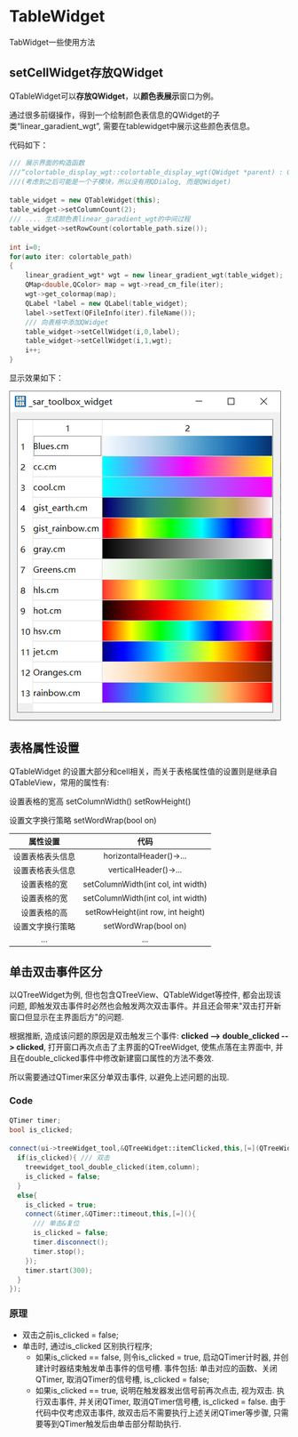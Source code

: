 # TableWidget

TabWidget一些使用方法

## setCellWidget存放QWidget

QTableWidget可以**存放QWidget**，以**颜色表展示**窗口为例。

通过很多前缀操作，得到一个绘制颜色表信息的QWidget的子类“linear_garadient_wgt”, 需要在tablewidget中展示这些颜色表信息。

代码如下：

```C++
/// 展示界面的构造函数
///“colortable_display_wgt::colortable_display_wgt(QWidget *parent) : QWidget(parent)”中
///(考虑到之后可能是一个子模块，所以没有用QDialog, 而是QWidget)

table_widget = new QTableWidget(this);
table_widget->setColumnCount(2);
/// .... 生成颜色表linear_garadient_wgt的中间过程
table_widget->setRowCount(colortable_path.size());

int i=0;
for(auto iter: colortable_path)
{
    linear_gradient_wgt* wgt = new linear_gradient_wgt(table_widget);
    QMap<double,QColor> map = wgt->read_cm_file(iter);
    wgt->get_colormap(map);
    QLabel *label = new QLabel(table_widget);
    label->setText(QFileInfo(iter).fileName());
    /// 向表格中添加QWidget
    table_widget->setCellWidget(i,0,label);
    table_widget->setCellWidget(i,1,wgt);
    i++;
}

```

显示效果如下：

![](pics/qtablewidget_1.png)

## 表格属性设置

QTableWidget 的设置大部分和cell相关，而关于表格属性值的设置则是继承自QTableView，常用的属性有:

设置表格的宽高 setColumnWidth()  setRowHeight()

设置文字换行策略 setWordWrap(bool on)

|属性设置           |代码                               |
| :--------------: | :-------------------------------: |
|设置表格表头信息   |horizontalHeader()->...            |
|设置表格表头信息   |verticalHeader()->...              |
|设置表格的宽       |setColumnWidth(int col, int width) |
|设置表格的宽       |setColumnWidth(int col, int width) |
|设置表格的高       |setRowHeight(int row, int height)  |
|设置文字换行策略   |setWordWrap(bool on)               |
|...                |...                               |

## 单击双击事件区分

以QTreeWidget为例, 但也包含QTreeView、QTableWidget等控件, 都会出现该问题, 即触发双击事件时必然也会触发两次双击事件。并且还会带来"双击打开新窗口但显示在主界面后方"的问题.

根据推断, 造成该问题的原因是双击触发三个事件: **clicked --> double_clicked --> clicked**, 打开窗口再次点击了主界面的QTreeWidget, 使焦点落在主界面中, 并且在double_clicked事件中修改新建窗口属性的方法不奏效.

所以需要通过QTimer来区分单双击事件, 以避免上述问题的出现.

### Code

```C++
QTimer timer;
bool is_clicked;

connect(ui->treeWidget_tool,&QTreeWidget::itemClicked,this,[=](QTreeWidgetItem* item, int column){
  if(is_clicked){ /// 双击
    treewidget_tool_double_clicked(item,column);
    is_clicked = false;
  }
  else{
    is_clicked = true;
    connect(&timer,&QTimer::timeout,this,[=](){
      /// 单击&复位
      is_clicked = false;
      timer.disconnect();
      timer.stop();
    });
    timer.start(300);
  }
});
```

### 原理

- 双击之前is_clicked = false;
- 单击时, 通过is_clicked 区别执行程序;
  - 如果is_clicked == false, 则令is_clicked = true, 启动QTimer计时器, 并创建计时器结束触发单击事件的信号槽. 事件包括: 单击对应的函数、关闭QTimer, 取消QTimer的信号槽, is_clicked = false;
  - 如果is_clicked == true, 说明在触发器发出信号前再次点击, 视为双击. 执行双击事件, 并关闭QTimer, 取消QTimer信号槽,  is_clicked = false. 由于代码中仅考虑双击事件, 故双击后不需要执行上述关闭QTimer等步骤, 只需要等到QTimer触发后由单击部分帮助执行.
